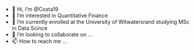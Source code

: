 - 👋 Hi, I’m @Costa19
- 👀 I’m interested in Quantitative Finance
- 🌱 I’m currently enrolled at the University of Witwatersrand studying MSc in Data Scince
- 💞️ I’m looking to collaborate on ...
- 📫 How to reach me ...

<!---
Costa19/Costa19 is a ✨ special ✨ repository because its `README.md` (this file) appears on your GitHub profile.
You can click the Preview link to take a look at your changes.
--->
